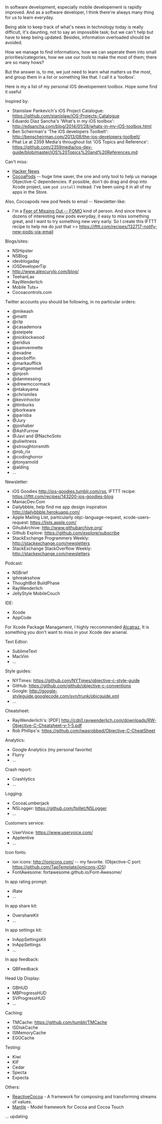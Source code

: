 In software development, especially mobile developement is rapidly improved. And as a software developer, I think there're always many thing for us to learn everyday. 

Being able to keep track of what's news in technology today is really difficult, it's daunting, not to say an impossible task; but we can't help but have to keep being updated. Besides, information overloaded should be avoided. 

How we manage to find informations, how we can seperate them into small priorities/categories, how we use our tools to make the most of them; there are so many hows?

But the answer is, to me, we just need to learn what matters us the most, and group them in a list or something like that. I call it a 'toolbox'. 

Here is my a list of my personal iOS developement toolbox. Hope some find it useful

Inspired by:
+ Stanislaw Pankevich's iOS Project Catalogue: https://github.com/stanislaw/iOS-Projects-Catalogue
+ Eduardo Diaz Sancha's 'What's in my iOS toolbox': http://edsancha.com/blog/2014/01/28/whats-in-my-iOS-toolbox.html
+ Ben Scheirman's 'The iOS developers Toolbelt': http://benscheirman.com/2013/08/the-ios-developers-toolbelt/
+ Phat Le at 2359 Media's throughout list 'iOS Topics and Reference': https://github.com/2359media/ios-dev-guide/blob/master/iOS%20Topics%20and%20References.md

Can't miss:
+ [Hacker News](https://news.ycombinator.com/)
+ [CocoaPods](http://cocoapods.org/) -- huge time saver, the one and only tool to help us manage Objective-C dependencies. If possible, don't do drag and drop into Xcode project, use `pod install` instead. I've been using it in all of my apps in the Store.

Also, 
Cocoapods new pod feeds to email -- Newsletter-like:
+ I'm a [Feer of Missing Out -- FOMO](http://en.wikipedia.org/wiki/Fear_of_missing_out) kind of person. And since there is dozens of interesting new pods everyday, it easy to miss something great, and I want to try something new very early. So I create this IFTTT recipe to help me do just that >> https://ifttt.com/recipes/132717-notify-new-pods-via-email

Blogs/sites:
+ NSHipster
+ NSBlog
+ idevblogaday
+ iOSDeveloperTip
+ http://www.alexcurylo.com/blog/
+ TeehanLax
+ RayWenderlich
+ Mobile Tuts+
+ Cocoacontrols.com

Twitter accounts you should be following, in no particular orders:
+ @mikeash
+ @mattt
+ @ctp
+ @casademora
+ @steipete
+ @nicklockwood
+ @eridius
+ @samvermette
+ @evadne
+ @secboffin
+ @markaufflick
+ @mattgemmell
+ @jnjosh
+ @danmessing
+ @drewmccormack
+ @ntakayama
+ @chrismiles
+ @kevinhoctor
+ @timburks
+ @borkware
+ @parisba
+ @Jury
+ @joshaber
+ @AshFurrow
+ @Javi and @NachoSoto
+ @uliwitness
+ @stroughtonsmith
+ @rob_rix
+ @codinghorror
+ @tonyarnold
+ @alding
+ ...

Newsletter:
+ iOS Goodies http://ios-goodies.tumblr.com/rss, IFTTT recipe: https://ifttt.com/recipes/143200-ios-goodies-blog
+ ManiacDev.Com
+ Dailybbble, help find me app design inspiration http://dailybbble.herokuapp.com/
+ Apple Mailing List, particularly objc-language-request, xcode-users-request: https://lists.apple.com/
+ GihubArchive: http://www.githubarchive.org/
+ Github Explore: https://github.com/explore/subscribe
+ StackExchange Programmers Weekly: http://stackexchange.com/newsletters
+ StackExchange StackOverflow Weekly: http://stackexchange.com/newsletters

Podcast:
+ NSBrief
+ iphreaksshow
+ ThoughtBot BuildPhase
+ RayWenderlich
+ JellyStyle MobileCouch

IDE:
+ Xcode
+ AppCode

For Xcode Package Managament, I highly reccommended [Alcatraz](http://mneorr.github.io/Alcatraz/), It is something you don't want to miss in your Xcode dev arsenal.

Text Edtior:
+ SublimeText
+ MacVim
+ ...

Style guides:
+ NYTimes: https://github.com/NYTimes/objective-c-style-guide
+ GitHub: https://github.com/github/objective-c-conventions
+ Google: http://google-styleguide.googlecode.com/svn/trunk/objcguide.xml
+ ...

Cheatsheet:
+ RayWenderlich's: [PDF] http://cdn1.raywenderlich.com/downloads/RW-Objective-C-Cheatsheet-v-1-5.pdf
+ Rob Phillips's: https://github.com/iwasrobbed/Objective-C-CheatSheet

Analytics:
+ Google Analytics (my personal favorite)
+ Flurry
+ ...

Crash report:
+ Crashlytics
+ ...

Logging:
+ CocoaLumberjack
+ NSLogger: https://github.com/fpillet/NSLogger
+ ...

Customers service:
+ UserVoice: https://www.uservoice.com/
+ Apptentive
+ ...

Icon fonts:
+ ion icons: http://ionicons.com/ -- my favorite. (Objective-C port: https://github.com/TapTemplate/ionicons-iOS)
+ FontAwesome: fortawesome.github.io/Font-Awesome/‎

In app rating prompt:
+ iRate
+ ...

In app share kit:
+ OvershareKit
+ ...

In app settings kit:
+ InAppSettingsKit
+ InAppSettings
+ ...

In app feedback:
+ QBFeedback

Head Up Display:
+ GBHUD
+ MBProgressHUD
+ SVProgressHUD
+ ...

Caching:
+ TMCache: https://github.com/tumblr/TMCache
+ ISDiskCache
+ ISMemoryCache 
+ EGOCache

Testing:
+ Kiwi
+ KIF
+ Cedar
+ Specta
+ Expecta

Others:
+ [ReactiveCocoa](https://github.com/ReactiveCocoa/ReactiveCocoa) - A framework for composing and transforming streams of values.
+ [Mantle](https://github.com/MantleFramework/Mantle) - Model framework for Cocoa and Cocoa Touch

... updating
